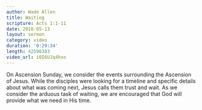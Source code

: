 ```yaml
---
author: Wade Allen
title: Waiting
scripture: Acts 1:1-11
date: 2018-05-13
layout: sermon
category: video
duration: '0:29:34'
length: 42596383
video_url: i0I6UJq4hxo 
---
```


On Ascension Sunday, we consider the events surrounding the Ascension of Jesus. While the disciples were looking for a timeline and specific details about what was coming next, Jesus calls them trust and wait. As we consider the arduous task of waiting, we are encouraged that God will provide what we need in His time.
